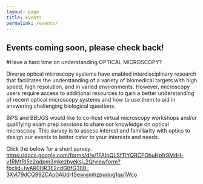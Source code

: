 ```yaml
---
layout: page
title: Events
permalink: /events/
---
```


## Events coming soon, please check back!
#Have a hard time on understanding OPTICAL MICROSCOPY?

Diverse optical microscopy systems have enabled interdisciplinary research that facilitates the understanding of a variety of biomedical targets with high speed, high resolution, and in varied environments. However, microscopy users require access to additional resources to gain a better understanding of recent optical microscopy systems and how to use them to aid in answering challenging biological questions. 

BiPS and BBUGS would like to co-host virtual microscopy workshops and/or qualifying exam prep sessions to share our knowledge on optical microscopy. This survey is to assess interest and familiarity with optics to design our events to better cater to your interests and needs. 

 
Click the below for a short survey.
https://docs.google.com/forms/d/e/1FAIpQLSfTlYQRCFOhuHpfr9MdH-v1RMtRI5e2gdpm3mkezbyeksj_2Q/viewform?fbclid=IwAR0HR3E2cdGBfG38B-3XvI79dCQ99ZCAp0AUdrfSewvjmhzpudug1qu1Wco

